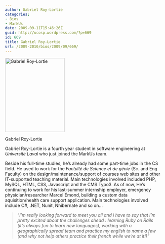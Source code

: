 ```yaml
---
author: Gabriel Roy-Lortie
categories:
- Bios
- MarkUs
date: 2009-09-11T15:46:26Z
guid: http://ucosp.wordpress.com/?p=669
id: 669
title: Gabriel Roy-Lortie
url: /2009-2010/bios/2009/09/669/
---
```


<div id="attachment_672" style="width: 202px" class="wp-caption alignleft">
  <img class="size-full wp-image-672" title="Gabriel Roy-Lortie" src="http://ucosp.files.wordpress.com/2009/09/gabriel-face1.jpg" alt="Gabriel Roy-Lortie" width="192" height="239" />
  
  <p class="wp-caption-text">
    Gabriel Roy-Lortie
  </p>
</div>

<!-- 		@page { margin: 2cm } 		P { margin-bottom: 0.21cm } 		A:link { so-language: zxx } -->

<p style="margin-bottom:0;">
  Gabriel Roy-Lortie is a fourth year student in software engineering at <em>Université Laval</em> who just joined the MarkUs team.
</p>

<p style="margin-bottom:0;">
  Beside his full-time studies, he&#8217;s already had some part-time jobs in the CS field. He used to work for the <em>Factulté de Science et de génie</em> (Sc. and Eng. Faculty) on the design/maintenance/support of courses web sites and other IT-supported teaching material. Main technologies involved included PHP, MySQL, HTML, CSS, Javascript and the CMS Typo3. As of now, He&#8217;s continuing to work for his last-summer internship employer, emergency physician/researcher Marcel Émond, building a custom data aquisition/health care support application. Main technologies involved include C#, .NET, Nunit, Nhibernate and so on&#8230;
</p>

> <p style="margin-bottom:0;">
>   &#8220;<em>I&#8217;m really looking forward to meet you all and i have to say that i&#8217;m pretty excited about the challenges ahead : learning Ruby on Rails (it&#8217;s always fun to learn new languages), working with a geographically spread team and practice my english to name a few (and why not help others practice their french while we&#8217;re at it!)&#8221;</em>
> </p>